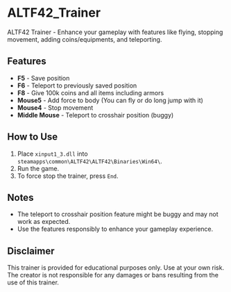 # ALTF42_Trainer

ALTF42 Trainer - Enhance your gameplay with features like flying, stopping movement, adding coins/equipments, and teleporting.

## Features
- **F5** - Save position
- **F6** - Teleport to previously saved position
- **F8** - Give 100k coins and all items including armors
- **Mouse5** - Add force to body (You can fly or do long jump with it)
- **Mouse4** - Stop movement
- **Middle Mouse** - Teleport to crosshair position (buggy)

## How to Use
1. Place `xinput1_3.dll` into `steamapps\common\ALTF42\ALTF42\Binaries\Win64\`.
2. Run the game.
3. To force stop the trainer, press `End`.

## Notes
- The teleport to crosshair position feature might be buggy and may not work as expected.
- Use the features responsibly to enhance your gameplay experience.

## Disclaimer
This trainer is provided for educational purposes only. Use at your own risk. The creator is not responsible for any damages or bans resulting from the use of this trainer.


